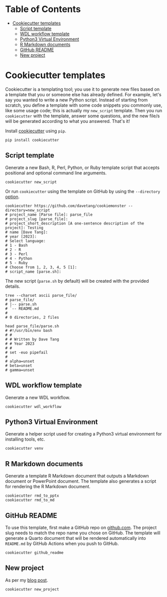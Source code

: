 # Table of Contents

- [Cookiecutter templates](#cookiecutter-templates)
  - [Script template](#script-template)
  - [WDL workflow template](#wdl-workflow-template)
  - [Python3 Virtual Environment](#python3-virtual-environment)
  - [R Markdown documents](#r-markdown-documents)
  - [GitHub README](#github-readme)
  - [New project](#new-project)

# Cookiecutter templates

Cookiecutter is a templating tool; you use it to generate new files based on a
template that you or someone else has already defined. For example, let's say
you wanted to write a new Python script. Instead of starting from scratch, you
define a template with some code snippets you commonly use, like some usage
code; this is actually my `new_script` template. Then you run `cookiecutter`
with the template, answer some questions, and the new file/s will be generated
according to what you answered. That's it!

Install [cookiecutter](https://cookiecutter.readthedocs.io/en/latest/) using
`pip`.

```console
pip install cookiecutter
```

## Script template

Generate a new Bash, R, Perl, Python, or Ruby template script that accepts
positional and optional command line arguments.

```console
cookiecutter new_script
```

Or run `cookiecutter` using the template on GitHub by using the `--directory`
[option](https://cookiecutter.readthedocs.io/en/latest/advanced/directories.html).

```console
cookiecutter https://github.com/davetang/cookiemonster --directory=new_script
# project_name [Parse file]: parse_file
# project_slug [parse_file]:
# project_short_description [A one-sentence description of the project]: Testing
# name [Dave Tang]:
# year [2023]:
# Select language:
# 1 - Bash
# 2 - R
# 3 - Perl
# 4 - Python
# 5 - Ruby
# Choose from 1, 2, 3, 4, 5 [1]:
# script_name [parse.sh]:
```

The new script (`parse.sh` by default) will be created with the provided
details.

```console
tree --charset ascii parse_file/
# parse_file/
# |-- parse.sh
# `-- README.md
# 
# 0 directories, 2 files

head parse_file/parse.sh
# #!/usr/bin/env bash
# #
# # Written by Dave Tang
# # Year 2023
# #
# set -euo pipefail
# 
# alpha=unset
# beta=unset
# gamma=unset
```

## WDL workflow template

Generate a new WDL workflow.

```console
cookiecutter wdl_workflow
```

## Python3 Virtual Environment

Generate a helper script used for creating a Python3 virtual environment for
installing tools, etc.

```console
cookiecutter venv
```

## R Markdown documents

Generate a template R Markdown document that outputs a Markdown document or
PowerPoint document. The template also generates a script for rendering the R
Markdown document.

```console
cookiecutter rmd_to_pptx
cookiecutter rmd_to_md
```

## GitHub README

To use this template, first make a GitHub repo on
[github.com](https://github.com/). The project slug needs to match the repo
name you chose on GitHub. The template will generate a Quarto document that
will be rendered automatically into `README.md` by GitHub Actions when you push
to GitHub.

```console
cookiecutter github_readme
```

## New project

As per my [blog post](https://davetang.org/muse/2018/02/09/organising-computational-biology-projects-cookiecutter/).

```console
cookiecutter new_project
```
